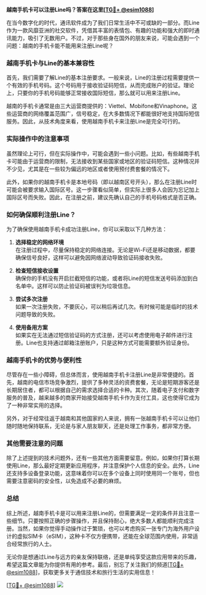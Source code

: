 **越南手机卡可以注册Line吗？答案在这里[[TG💪+ @esim1088](https://t.me/s/esim1088)]**

在当今数字化的时代，通讯软件成为了我们日常生活中不可或缺的一部分。而Line作为一款风靡亚洲的社交软件，凭借其丰富的表情包、有趣的功能和强大的即时通讯能力，吸引了无数用户。不过，对于那些身在国外的朋友来说，可能会遇到一个问题：越南的手机卡能不能用来注册Line呢？

### 越南手机卡与Line的基本兼容性

首先，我们需要了解Line的基本注册要求。一般来说，Line的注册过程需要提供一个有效的手机号码。这个号码用于接收验证码短信，从而完成账户的验证。理论上，只要你的手机号码能够正常接收国际短信，那么就可以用来注册Line。

越南的手机卡通常是由三大运营商提供的：Viettel、Mobifone和Vinaphone。这些运营商的网络覆盖范围广，信号稳定，在大多数情况下都能很好地支持国际短信服务。因此，从技术角度来看，使用越南手机卡来注册Line是完全可行的。

### 实际操作中的注意事项

虽然理论上可行，但在实际操作中，可能会遇到一些小问题。比如，有些越南手机卡可能由于运营商的限制，无法接收到某些国家或地区的验证码短信。这种情况并不少见，尤其是在一些较为偏远的地区或者使用预付费套餐的情况下。

此外，如果你的越南手机卡是本地号码（即以越南区号开头），那么在注册Line时可能会被要求输入国际区号。这一步骤看似简单，但实际上很多人会因为忘记加上国际区号而失败。因此，在注册之前，建议先确认自己的手机号码格式是否正确。

### 如何确保顺利注册Line？

为了确保使用越南手机卡成功注册Line，你可以采取以下几种方法：

1. **选择稳定的网络环境**  
   在注册过程中，尽量保持稳定的网络连接。无论是Wi-Fi还是移动数据，都要确保信号良好，这样可以避免因网络波动导致验证码接收失败。

2. **检查短信接收设置**  
   确保你的手机没有开启拦截短信的功能，或者将Line的短信发送号码添加到白名单中。这样可以防止验证码被误判为垃圾信息。

3. **尝试多次注册**  
   如果一次注册失败，不要灰心，可以稍后再试几次。有时候可能是临时的技术问题导致的失败。

4. **使用备用方案**  
   如果实在无法通过短信验证码的方式注册，还可以考虑使用电子邮件进行注册。Line也支持通过邮箱注册账户，只是这种方式可能需要额外验证身份。

### 越南手机卡的优势与便利性

尽管存在一些小障碍，但总体而言，使用越南手机卡注册Line是非常便捷的。首先，越南的电信市场竞争激烈，提供了多种灵活的资费套餐，无论是短期游客还是长期居住者，都可以根据自己的需求选择合适的卡种。其次，随着电子支付和数字服务的普及，越来越多的商家开始接受越南手机卡作为支付工具，这也使得它成为了一种非常实用的选择。

另外，对于经常往返于越南和其他国家的人来说，拥有一张越南手机卡可以让他们随时随地保持联系，无论是与家人朋友聊天，还是处理工作事务，都非常方便。

### 其他需要注意的问题

除了上述提到的技术问题外，还有一些其他方面需要留意。例如，如果你打算长期使用Line，那么最好定期更新应用程序，并注意保护个人信息的安全。此外，Line还支持多设备登录功能，这意味着你可以在多个设备上同时使用同一个账号，但也需要注意密码的安全性，以免造成不必要的麻烦。

### 总结

综上所述，越南手机卡是可以用来注册Line的，但需要满足一定的条件并且注意一些细节。只要按照正确的步骤操作，并且保持耐心，绝大多数人都能顺利完成注册。当然，如果你觉得手动操作过于繁琐，也可以考虑购买一张专门为海外用户设计的虚拟SIM卡（eSIM），这种卡不仅方便携带，还能在全球范围内使用，非常适合经常旅行的人士。

无论你是想通过Line与远方的亲友保持联络，还是单纯享受这款应用带来的乐趣，希望这篇文章能为你提供有用的参考。最后，别忘了关注我们的频道[[TG💪+ @esim1088](https://t.me/s/esim1088)]，获取更多关于通信技术和旅行生活的实用信息！

[[TG💪+ @esim1088](https://t.me/s/esim1088)] ![](https://i.postimg.cc/4NQfJmqS/Snipaste-2025-05-13-00-14-12.png)